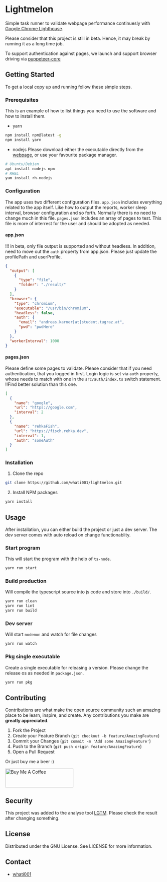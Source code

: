 
# Lightmelon

Simple task runner to validate webpage performance continuesly with [Google Chrome Lighthouse](https://developers.google.com/web/tools/lighthouse/).

Please consider that this project is still in beta. Hence, it may break by running it as a long time job.

To support authentication against pages, we launch and support browser driving via [puppeteer-core](https://www.npmjs.com/package/puppeteer-core)

## Getting Started
To get a local copy up and running follow these simple steps.

### Prerequisites
This is an example of how to list things you need to use the software and how to install them.
* yarn
```sh
npm install npm@latest -g
npm install yarn
```
* nodejs
Please download either the executable directly from the [webpage](https://nodejs.org/en/download/), or use your favourite package manager.
```sh
# Ubuntu/Debian
apt install nodejs npm
# RHEL
yum install rh-nodejs
```

### Configuration
The app uses two different configuration files. `app.json` includes everything related to the app itself. Like how to output the reports, worker sleep interval, browser configuration and so forth. Normally there is no need to change much in this file.
`pages.json` includes an array of pages to test. This file is more of interrest for the user and should be adopted as needed.

#### app.json
!!! in beta, only file output is supported and without headless. 
In addition, need to move out the `auth` property from app.json. 
Please just update the profilePath and userProfile.
```json
{
  "output": [
    {
      "type": "file",
      "folder": "./result/"
    }
  ],
  "browser": {
    "type": "chromium",
    "executable": "/usr/bin/chromium",
    "headless": false,
    "auth": {
      "email": "andreas.karner[at]student.tugraz.at",
      "pwd": "pwdHere"
    }
  },
  "workerInterval": 1000
}
```

#### pages.json
Please define some pages to validate. Please consider that if you need authentication, that you logged in first.
Login logic is set via `auth` property, whose needs to match with one in the `src/auth/index.ts` switch statement.
!!Find better solution than this one.
```json
[
  {
    "name": "google",
    "url": "https://google.com",
    "interval": 2
  },
  {
    "name": "rehkaFish",
    "url": "https://fisch.rehka.dev",
    "interval": 1,
    "auth": "someAuth"
  }
]

```

### Installation

1. Clone the repo
```sh
git clone https://github.com/whati001/lightmelon.git
```
2. Install NPM packages
```sh
yarn install
```

## Usage
After installation, you can either build the project or just a dev server. The dev server comes with auto reload on change functionablity.

### Start program
This will start the program with the help of `ts-node`.
```sh
yarn run start
```

### Build production
Will compile the typescript source into js code and store into `./build/`.
```sh
yarn run clean
yarn run lint
yarn run build
```

### Dev server
Will start `nodemon` and watch for file changes
```sh
yarn run watch
```

### Pkg single executable
Create a single executable for releasing a version.
Please change the release os as needed in `package.json`.
```sh
yarn run pkg
```

## Contributing

Contributions are what make the open source community such an amazing place to be learn, inspire, and create. Any contributions you make are **greatly appreciated**.

1. Fork the Project
2. Create your Feature Branch (`git checkout -b feature/AmazingFeature`)
3. Commit your Changes (`git commit -m 'Add some AmazingFeature'`)
4. Push to the Branch (`git push origin feature/AmazingFeature`)
5. Open a Pull Request

Or just buy me a beer :)
<div>
<a href="https://www.buymeacoffee.com/whati001" target="_blank"><img src="https://cdn.buymeacoffee.com/buttons/v2/default-green.png" alt="Buy Me A Coffee" style="height: 60px !important;width: 217px !important;" ></a>
</div>


## Security
This project was added to the analyse tool [LGTM](https://lgtm.com/projects/g/whati001/lightmelon/). Please check the result after changing something.

## License
Distributed under the GNU License. See LICENSE for more information.

## Contact
* [whati001](https://github.com/whati001)
